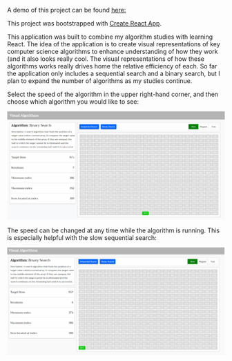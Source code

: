 A demo of this project can be found [here:](http://visual-algorithms.surge.sh/)

This project was bootstrapped with [Create React App](https://github.com/facebookincubator/create-react-app).

This application was built to combine my algorithm studies with learning React. The idea of the application is to create visual representations of key computer science algorithms to enhance understanding of how they work (and it also looks really cool. The visual representations of how these algorithms works really drives home the relative efficiency of each. So far the application only includes a sequential search and a binary search, but I plan to expand the number of algorithms as my studies continue.

Select the speed of the algorithm in the upper right-hand corner, and then choose which algorithm you would like to see:

![fast binary search](/images/fast-binary-search.gif)

The speed can be changed at any time while the algorithm is running. This is especially helpful with the slow sequential search:

![change speeds](/images/change-speeds.gif)